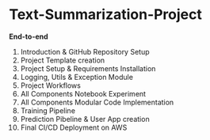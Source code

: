 # **Text-Summarization-Project**

**End-to-end**

1. Introduction & GitHub Repository Setup
2. Project Template creation
3. Project Setup & Requirements Installation
4. Logging, Utils & Exception Module 
5. Project Workflows
6. All Components Notebook Experiment
7. All Components Modular Code Implementation
8. Training Pipeline
9. Prediction Pibeline & User App creation
10. Final CI/CD Deployment on AWS
